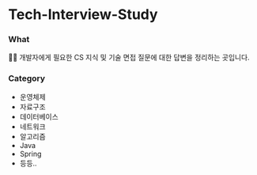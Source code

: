 # Tech-Interview-Study

### What
🙋‍♀️ 개발자에게 필요한 CS 지식 및 기술 면접 질문에 대한 답변을 정리하는 곳입니다.

### Category
- 운영체제
- 자료구조
- 데이터베이스
- 네트워크
- 알고리즘
- Java
- Spring
- 등등..
